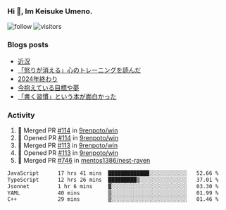 ### Hi 👋, Im Keisuke Umeno.

<!--
**9renpoto/9renpoto** is a ✨ _special_ ✨ repository because its `README.md` (this file) appears on your GitHub profile.

Here are some ideas to get you started:

- 🔭 I’m currently working on ...
- 🌱 I’m currently learning ...
- 👯 I’m looking to collaborate on ...
- 🤔 I’m looking for help with ...
- 💬 Ask me about ...
- 📫 How to reach me: ...
- 😄 Pronouns: ...
- ⚡ Fun fact: ...
-->

![follow](https://img.shields.io/github/followers/9renpoto?label=Follow&style=social)
![visitors](https://komarev.com/ghpvc/?username=9renpoto&label=Profile%20views&color=0e75b6&style=flat)

### Blogs posts

<!-- BLOG-POST-LIST:START -->
- [近況](https://9renpoto.win/entry/2025/04/05/current_status)
- [「怒りが消える」心のトレーニングを読んだ](https://9renpoto.win/entry/2025/02/01/anger-management)
- [2024年終わり](https://9renpoto.win/entry/2024/12/31/2024-end)
- [今抱えている目標や夢](https://9renpoto.win/entry/2024/12/02/objective)
- [「書く習慣」という本が面白かった](https://9renpoto.win/entry/2024/11/11/leave_a_feeling_sad)
<!-- BLOG-POST-LIST:END -->

### Activity

<!--START_SECTION:activity-->
1. 🎉 Merged PR [#114](https://github.com/9renpoto/win/pull/114) in [9renpoto/win](https://github.com/9renpoto/win)
2. 💪 Opened PR [#114](https://github.com/9renpoto/win/pull/114) in [9renpoto/win](https://github.com/9renpoto/win)
3. 🎉 Merged PR [#113](https://github.com/9renpoto/win/pull/113) in [9renpoto/win](https://github.com/9renpoto/win)
4. 💪 Opened PR [#113](https://github.com/9renpoto/win/pull/113) in [9renpoto/win](https://github.com/9renpoto/win)
5. 🎉 Merged PR [#746](https://github.com/mentos1386/nest-raven/pull/746) in [mentos1386/nest-raven](https://github.com/mentos1386/nest-raven)
<!--END_SECTION:activity-->

<!--START_SECTION:waka-->

```txt
JavaScript      17 hrs 41 mins  █████████████░░░░░░░░░░░░   52.66 %
TypeScript      12 hrs 26 mins  █████████▒░░░░░░░░░░░░░░░   37.01 %
Jsonnet         1 hr 6 mins     ▓░░░░░░░░░░░░░░░░░░░░░░░░   03.30 %
YAML            40 mins         ▒░░░░░░░░░░░░░░░░░░░░░░░░   01.99 %
C++             29 mins         ▒░░░░░░░░░░░░░░░░░░░░░░░░   01.46 %
```

<!--END_SECTION:waka-->
